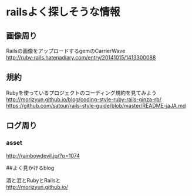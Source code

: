 
# railsよく探しそうな情報


## 画像周り

Railsの画像をアップロードするgemのCarrierWave  
http://ruby-rails.hatenadiary.com/entry/20141015/1413300088  


## 規約
Rubyを使っているプロジェクトのコーディング規約を見てみよう  
http://morizyun.github.io/blog/coding-style-ruby-rails-ginza-rb/  
https://github.com/satour/rails-style-guide/blob/master/README-jaJA.md  

## ログ周り
### asset
http://rainbowdevil.jp/?p=1074




##よく見かけるblog

酒と泪とRubyとRailsと  
http://morizyun.github.io/
